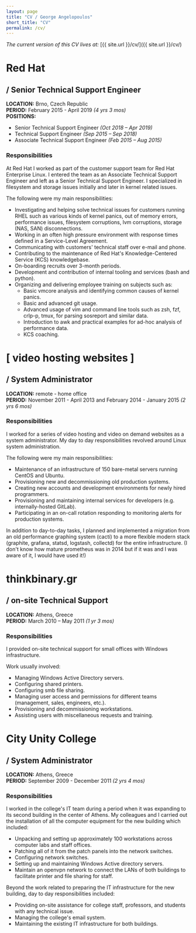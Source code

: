 ```yaml
---
layout: page
title: "CV / George Angelopoulos"
short_title: "CV"
permalink: /cv/
---
```


*The current version of this CV lives at:* [{{ site.url }}/cv/]({{ site.url }}/cv/)

# Red Hat
## / Senior Technical Support Engineer
**LOCATION:** Brno, Czech Republic  
**PERIOD:** February 2015 - April 2019 *(4 yrs 3 mos)*  
**POSITIONS:**  
* Senior Technical Support Engineer *(Oct 2018 – Apr 2019)*
* Technical Support Engineer *(Sep 2015 – Sep 2018)*
* Associate Technical Support Engineer *(Feb 2015 – Aug 2015)*

### Responsibilities
At Red Hat I worked as part of the customer support team for Red Hat Enterprise Linux. I entered the team as an Associate Technical Support Engineer and left as a Senior Technical Support Engineer. I specialized in filesystem and storage issues initially and later in kernel related issues. 

The following were my main responsibilities:
* Investigating and helping solve technical issues for customers running RHEL such as various kinds of kernel panics, out of memory errors, performance issues, filesystem corruptions, lvm corruptions, storage (NAS, SAN) disconnections.
* Working in an often high pressure environment with response times defined in a Service-Level Agreement.
* Communicating with customers' technical staff over e-mail and phone.
* Contributing to the maintenance of Red Hat's Knowledge-Centered Service (KCS) knowledgebase.
* On-boarding recruits over 3-month periods.
* Development and contribution of internal tooling and services (bash and python).
* Organizing and delivering employee training on subjects such as:
    * Basic vmcore analysis and identifying common causes of kernel panics.
    * Basic and advanced git usage.
    * Advanced usage of vim and command line tools such as zsh, fzf, crlp-p, tmux, for parsing sosreport and similar data.
    * Introduction to awk and practical examples for ad-hoc analysis of performance data.
    * KCS coaching.

# [ video hosting websites ]
## / System Administrator
**LOCATION:** remote - home office  
**PERIOD:** November 2011 - April 2013 and February 2014 - January 2015 *(2 yrs 6 mos)*

### Responsibilities
I worked for a series of video hosting and video on demand websites as a system administrator. My day to day responsibilities revolved around Linux system administration. 

The following were my main responsibilities:
* Maintenance of an infrastructure of 150 bare-metal servers running CentOS and Ubuntu.
* Provisioning new and decommissioning old production systems.
* Creating new accounts and development environments for newly hired programmers.
* Provisioning and maintaining internal services for developers (e.g. internally-hosted GitLab).
* Participating in an on-call rotation responding to monitoring alerts for production systems.

In addition to day-to-day tasks, I planned and implemented a migration from an old performance graphing system (cacti) to a more flexible modern stack (graphite, grafana, statsd, logstash, collectd) for the entire infrastructure. (I don't know how mature prometheus was in 2014 but if it was and I was aware of it, I would have used it!)

# thinkbinary.gr
## / on-site Technical Support
**LOCATION:** Athens, Greece  
**PERIOD:** March 2010 – May 2011 *(1 yr 3 mos)* 

### Responsibilities
I provided on-site technical support for small offices with Windows infrastructure.

Work usually involved:
* Managing Windows Active Directory servers.
* Configuring shared printers.
* Configuring smb file sharing.
* Managing user access and permissions for different teams (management, sales, engineers, etc.).
* Provisioning and decommissioning workstations.
* Assisting users with miscellaneous requests and training.

# City Unity College
## / System Administrator
**LOCATION:** Athens, Greece  
**PERIOD:** September 2009 - December 2011 *(2 yrs 4 mos)*

### Responsibilities
I worked in the college's IT team during a period when it was expanding to its second building in the center of Athens. My colleagues and I carried out the installation of all the computer equipment for the new building which included:

* Unpacking and setting up approximately 100 workstations across computer labs and staff offices.
* Patching all of it from the patch panels into the network switches.
* Configuring network switches.
* Setting up and maintaining Windows Active directory servers.
* Maintain an openvpn network to connect the LANs of both buildings to facilitate printer and file sharing for staff.

Beyond the work related to preparing the IT infrastructure for the new building, day to day responsibilities included:

* Providing on-site assistance for college staff, professors, and students with any technical issue.
* Managing the college's email system.
* Maintaining the existing IT infrastructure for both buildings.
